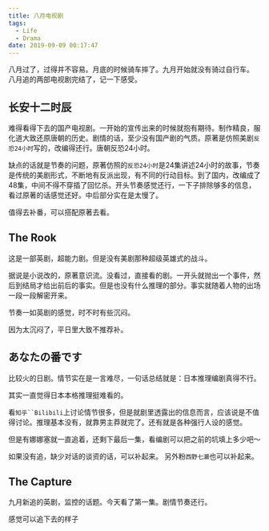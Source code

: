 ```yaml
---
title: 八月电视剧
tags:
  - Life
  - Drama
date: 2019-09-09 00:17:47
---
```

八月过了，过得并不容易。月底的时候骑车摔了。九月开始就没有骑过自行车。
八月追的两部电视剧完结了，记一下感受。
<!--more-->
## 长安十二时辰
难得看得下去的国产电视剧。一开始的宣传出来的时候就抱有期待。制作精良，服化道大致还原唐朝的历史。剧情的话，至少没有国产剧的气质。原著是仿照美剧`反恐24小时`写的，改编得还行。唐朝反恐24小时。

缺点的话就是节奏的问题，原著仿照的`反恐24小时`是24集讲述24小时的故事，节奏是传统的美剧形式，不断地有反派出现，有不同的行动目标。到了国内，改编成了48集，中间不得不穿插了回忆杀。开头节奏感觉还行，一下子排除够多的信息，看过原著的话感觉还好。中后部分实在是太慢了。

值得去补番，可以搭配原著去看。

## The Rook
这是一部英剧，超能力剧。但是没有美剧那种超级英雄式的战斗。

据说是小说改的，原著意识流。没看过，直接看的剧。一开头就抛出一个事件，然后到结局才给出前后的事实。但是也没有什么推理的部分。事实就随着人物的出场一段一段解密开来。

节奏一如英剧的感觉，时不时有些沉闷。

因为太沉闷了，平日里大致不推荐补。

## あなたの番です
比较火的日剧。情节实在是一言难尽，一句话总结就是：日本推理编剧真得不行。

其实一直觉得日本本格推理挺难看的。

看`知乎``Bilibili`上讨论情节很多，但是就剧里透露出的信息而言，应该说是不值得讨论。推理基本没有，就靠男主莽就完了。还有就是各种强行人设的感觉。

但是有娜娜塞就一直追着，还剩下最后一集，看编剧可以把之前的坑填上多少吧～

如果没有追，缺少对话的谈资的话，可以补起来。
另外粉`西野七瀬`也可以补起来。

## The Capture
九月新追的英剧，监控的话题。今天看了第一集。剧情节奏还行。

感觉可以追下去的样子
